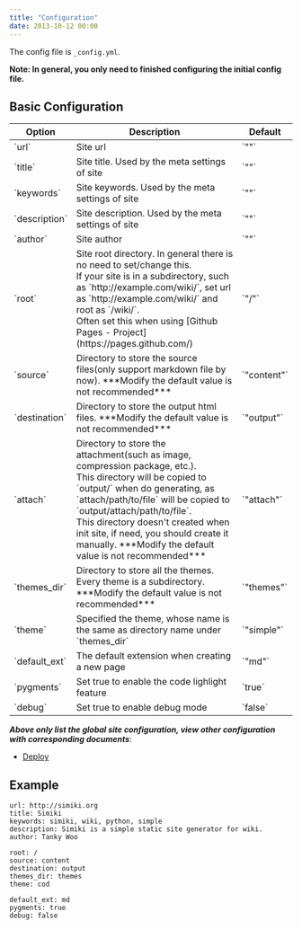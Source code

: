 ```yaml
---
title: "Configuration"
date: 2013-10-12 00:00
---
```


The config file is `_config.yml`.

**Note: In general, you only need to finished configuring the initial config file.**

## Basic Configuration ##

<table class="table table-bordered table-hover" markdown="1">
  <thead>
    <tr>
      <th>Option</th>
      <th>Description</th>
      <th>Default</th>
    </tr>
  </thead>
  <tbody>
    <tr>
      <td>`url`</td>
      <td>Site url</td>
      <td>`""`</td>
    </tr>
    <tr>
      <td>`title`</td>
      <td>Site title. Used by the meta settings of site</td>
      <td>`""`</td>
    </tr>
    <tr>
      <td>`keywords`</td>
      <td>Site keywords. Used by the meta settings of site</td>
      <td>`""`</td>
    </tr>
    <tr>
      <td>`description`</td>
      <td>Site description. Used by the meta settings of site</td>
      <td>`""`</td>
    </tr>
    <tr>
      <td>`author`</td>
      <td>Site author</td>
      <td>`""`</td>
    </tr>
    <tr>
      <td>`root`</td>
      <td>Site root directory. In general there is no need to set/change this.<br />If your site is in a subdirectory, such as `http://example.com/wiki/`, set url as `http://example.com/wiki/` and root as `/wiki/`.<br />Often set this when using [Github Pages - Project](https://pages.github.com/)</td>
      <td>`"/"`</td>
    </tr>
    <tr>
      <td>`source`</td>
      <td>Directory to store the source files(only support markdown file by now). ***Modify the default value is not recommended***</td>
      <td>`"content"`</td>
    </tr>
    <tr>
      <td>`destination`</td>
      <td>Directory to store the output html files. ***Modify the default value is not recommended***</td>
      <td>`"output"`</td>
    </tr>
    <tr>
      <td>`attach`</td>
      <td>Directory to store the attachment(such as image, compression package, etc.).<br />This directory will be copied to `output/` when do generating, as `attach/path/to/file` will be copied to `output/attach/path/to/file`.<br />This directory doesn't created when init site, if need, you should create it manually. ***Modify the default value is not recommended***</td>
      <td>`"attach"`</td>
    </tr>
    <tr>
      <td>`themes_dir`</td>
      <td>Directory to store all the themes. Every theme is a subdirectory. ***Modify the default value is not recommended***</td>
      <td>`"themes"`</td>
    </tr>
    <tr>
      <td>`theme`</td>
      <td>Specified the theme, whose name is the same as directory name under `themes_dir`</td>
      <td>`"simple"`</td>
    </tr>
    <tr>
      <td>`default_ext`</td>
      <td>The default extension when creating a new page</td>
      <td>`"md"`</td>
    </tr>
    <tr>
      <td>`pygments`</td>
      <td>Set true to enable the code lighlight feature</td>
      <td>`true`</td>
    </tr>
    <tr>
      <td>`debug`</td>
      <td>Set true to enable debug mode</td>
      <td>`false`</td>
    </tr>
  </tbody>
</table>

***Above only list the global site configuration, view other configuration with corresponding documents***:

* [Deploy](/docs/deploy.html)

## Example ##

	url: http://simiki.org
	title: Simiki
	keywords: simiki, wiki, python, simple
	description: Simiki is a simple static site generator for wiki.
	author: Tanky Woo

	root: /
	source: content
	destination: output
	themes_dir: themes
	theme: cod
	
	default_ext: md
	pygments: true
	debug: false
